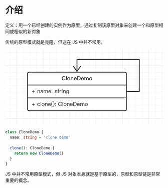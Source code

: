 # 介绍

定义：用一个已经创建的实例作为原型，通过复制该原型对象来创建一个和原型相同或相似的新对象

传统的原型模式就是克隆，但这在 JS 中并不常用。

![](./img/原型模式.png)

```ts
class CloneDemo {
  name: string = 'clone demo'

  clone(): CloneDemo {
    return new CloneDemo()
  }
}
```

JS 中并不常用原型模式，但 JS 对象本身就是基于原型的，原型和原型链是非常重要的概念。
